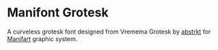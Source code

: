 # Manifont Grotesk
A curveless grotesk font designed from Vremema Grotesk by [abstrkt](http://abstrkt.ru/) for [Manifart](http://manifart.org) graphic system.
